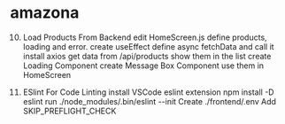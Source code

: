 # amazona
10. Load Products From Backend
    edit HomeScreen.js
    define products, loading and error.
    create useEffect
    define async fetchData and call it
    install axios
    get data from /api/products
    show them in the list
    create Loading Component
    create Message Box Component
    use them in HomeScreen

11. ESlint For Code Linting
    install VSCode eslint extension
    npm install -D eslint
    run ./node_modules/.bin/eslint --init
    Create ./frontend/.env
    Add SKIP_PREFLIGHT_CHECK                                        